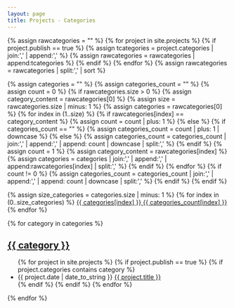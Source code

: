 ```yaml
---
layout: page
title: Projects - Categories
---
```


<!-- https://codinfox.github.io/dev/2015/03/06/use-categories-and-categories-in-your-jekyll-based-github-pages/ -->

{% assign rawcategories = "" %}
{% for project in site.projects %}
{% if project.publish == true %}
{% assign tcategories = project.categories | join:',' | append:',' %}
{% assign rawcategories = rawcategories | append:tcategories %}
{% endif %}
{% endfor %}
{% assign rawcategories = rawcategories | split:',' | sort %}

{% assign categories = "" %}
{% assign categories_count = "" %}
{% assign count = 0 %}
{% if rawcategories.size > 0 %}
{% assign category_content = rawcategories[0] %}
{% assign size = rawcategories.size | minus: 1 %}
{% assign categories = rawcategories[0] %}
{% for index in (1..size) %}
{% if rawcategories[index] == category_content %}
{% assign count = count | plus: 1 %}
{% else %}
{% if categories_count == "" %}
{% assign categories_count = count | plus: 1 | downcase %}
{% else %}
{% assign categories_count = categories_count | join:',' | append:',' | append: count | downcase | split:',' %}
{% endif %}
{% assign count = 1 %}
{% assign category_content = rawcategories[index] %}
{% assign categories = categories | join:',' | append:',' | append:rawcategories[index] | split:',' %}
{% endif %}
{% endfor %}
{% if count != 0 %}
{% assign categories_count = categories_count | join:',' | append:',' | append: count | downcase | split:',' %}
{% endif %}
{% endif %}


<div style="display: inline;">
{% assign size_categories = categories.size | minus: 1 %}
{% for index in (0..size_categories) %}
<a href="#{{ category | slugify: 'pretty' }}" class="category">
<span class="category-content">{{ categories[index] }}</span>
<span class="category-count">{{ categories_count[index] }}</span>
</a>
{% endfor %}
</div>

{% for category in categories %}
<h2 id="{{ category | slugify: 'pretty' }}">
    <a href="#{{ category | slugify: 'pretty' }}" class="post-category">{{ category }}</a>
</h2>
<ul class="category-list">
    {% for project in site.projects %}
    {% if project.publish == true %}
    {% if project.categories contains category %}
    <li>
        <span class="category-date">{{ project.date | date_to_string }}</span>
        <a class="category-title" href="{{ site.baseurl }}{{ project.url }}">
            {{ project.title }}
        </a>
    </li>
    {% endif %}
    {% endif %}
    {% endfor %}
</ul>
{% endfor %}
